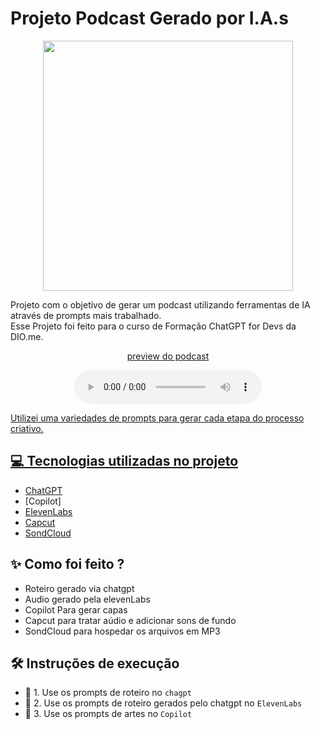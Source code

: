 
# Projeto Podcast Gerado por I.A.s
<p align="center">
<img 
    src="https://github.com/user-attachments/assets/86e5e837-fc9e-4ba5-b3d0-1c99f1b5f4b0"
    width="400"  
/>
</p>




Projeto com o objetivo de gerar um podcast utilizando ferramentas de IA através de prompts mais trabalhado.<br>
Esse Projeto foi feito para o curso de Formação ChatGPT for Devs da DIO.me.

<p align="center">
  <a href="https://soundcloud.com/artur-lopes-387961082/podcast-css-com-cafe-o-aroma-das-boas-praticas-no-desenvolvimento" title="Podcast IA" target="_blank"> 
  preview do podcast 
</p>

<div align="center">
    <audio src="output/Podcast-CssComCafe-Editado.mp3" controls title="Podcast editado"></audio>
</div>

Utilizei uma variedades de prompts para gerar cada etapa do processo criativo.

## 💻 Tecnologias utilizadas no projeto

- [ChatGPT](https://chat.openai.com/) 
- [Copilot]
- [ElevenLabs](https://beta.elevenlabs.io/)
- [Capcut](https://www.capcut.com/pt-br/)
- [SondCloud](https://soundcloud.com/)

## ✨ Como foi feito ?

- Roteiro gerado via chatgpt
- Audio gerado pela elevenLabs
- Copilot Para gerar capas
- Capcut para tratar aúdio e adicionar sons de fundo
- SondCloud para hospedar os arquivos em MP3




## 🛠️ Instruções de execução


- 🤖 1. Use os prompts de roteiro no `chagpt`
- 🤖 2. Use os prompts de roteiro gerados pelo chatgpt no  `ElevenLabs`
- 🤖 3. Use os prompts de artes no `Copilot`


